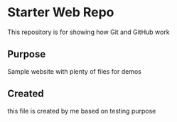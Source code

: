 # Starter Web Repo

This repository is for showing how Git and GitHub work

## Purpose

Sample website with plenty of files for demos

##  Created
this file is created by me based on testing purpose
